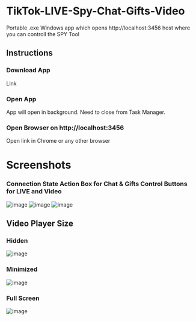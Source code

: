 # TikTok-LIVE-Spy-Chat-Gifts-Video
Portable .exe Windows app which opens http://localhost:3456 host where you can controll the SPY Tool

## Instructions
### Download App
Link
### Open App
App will open in background. Need to close from Task Manager.
### Open Browser on http://localhost:3456
Open link in Chrome or any other browser

# Screenshots
### Connection State Action Box for Chat & Gifts Control Buttons for LIVE and Video
![image](https://github.com/user-attachments/assets/b1c3b1ce-1a02-41fe-a3ac-c8b6cbcba740)
![image](https://github.com/user-attachments/assets/eec57443-56ec-454a-945f-5f813a315b7b)
![image](https://github.com/user-attachments/assets/db8d1004-8cdc-464a-9660-82c2bc13258e)

## Video Player Size
### Hidden
![image](https://github.com/user-attachments/assets/58374e9d-4e3c-4ed2-894a-85b968b53644)

### Minimized 
![image](https://github.com/user-attachments/assets/0e77602d-0536-4b99-81a1-0b15fe72941b)

### Full Screen 
![image](https://github.com/user-attachments/assets/30bd6b82-eaa7-43c8-932b-5b2efbc00d0a)


